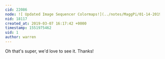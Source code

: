 ```yaml
---
cid: 22086
node: ![ Updated Image Sequencer Colormaps!](../notes/MaggPi/01-14-2019/updated-image-sequencer-colormaps)
nid: 18117
created_at: 2019-03-07 16:17:42 +0000
timestamp: 1551975462
uid: 1
author: warren
---
```


 Oh that's super, we'd love to see it. Thanks!
